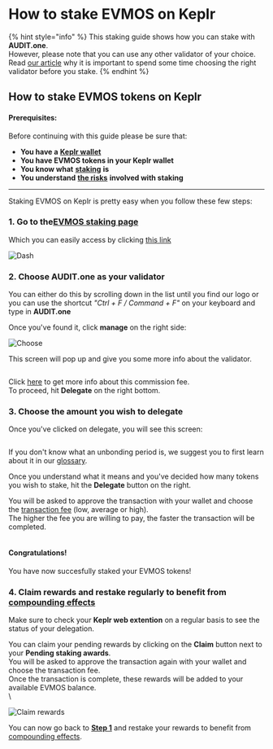# How to stake EVMOS on Keplr

{% hint style="info" %}
This staking guide shows how you can stake with **AUDIT.one**.\
However, please note that you can use any other validator of your choice.\
Read [our article](../../getting-started/importance\_of\_choosing\_the\_right\_validator.md) why it is important to spend some time choosing the right validator before you stake.
{% endhint %}

## How to stake EVMOS tokens on Keplr

#### Prerequisites:

Before continuing with this guide please be sure that:

* **You have a** [**Keplr wallet**](../../crypto-wallets/how\_to\_create\_a\_keplr\_wallet.md)
* **You have EVMOS tokens in your Keplr wallet**
* **You know what** [**staking**](../../getting-started/what\_is\_staking.md) **is**
* **You understand** [**the risks**](../../getting-started/risks\_of\_staking.md) **involved with staking**

***

Staking EVMOS on Keplr is pretty easy when you follow these few steps:

### **1. Go to the**[**EVMOS staking page**](https://wallet.keplr.app/#/evmos/stake)

Which you can easily access by clicking [this link](https://wallet.keplr.app/#/evmos/stake)

![Dash](https://user-images.githubusercontent.com/95366163/156748404-f147c5f2-e21a-48b2-a03c-5576df9afa04.png)

### **2. Choose AUDIT.one as your validator**

You can either do this by scrolling down in the list until you find our logo or you can use the shortcut _"Ctrl + F / Command + F"_ on your keyboard and type in **AUDIT.one**

Once you've found it, click **manage** on the right side:

![Choose](https://user-images.githubusercontent.com/95366163/156748462-0acda3e7-fb70-474e-90b3-2fbc42b1f52f.png)

This screen will pop up and give you some more info about the validator.

<figure><img src="https://user-images.githubusercontent.com/95366163/156748513-b2b2fc31-82fe-408d-aa7c-d482edeb3422.png" alt=""><figcaption></figcaption></figure>

Click [here](../../glossary/validator\_fee.md) to get more info about this commission fee.\
To proceed, hit **Delegate** on the right bottom.

### **3. Choose the amount you wish to delegate**

Once you've clicked on delegate, you will see this screen:

<figure><img src="https://user-images.githubusercontent.com/95366163/156748582-c8b2f1e4-b1f0-4668-9edc-4034d81a0848.png" alt=""><figcaption></figcaption></figure>

If you don't know what an unbonding period is, we suggest you to first learn about it in our [glossary](../../glossary/unbonding\_period.md).

Once you understand what it means and you've decided how many tokens you wish to stake, hit the **Delegate** button on the right.

You will be asked to approve the transaction with your wallet and choose the [transaction fee](../../glossary/transaction\_fees.md) (low, average or high).\
The higher the fee you are willing to pay, the faster the transaction will be completed.

<figure><img src="https://user-images.githubusercontent.com/95366163/156748680-33c7242f-44f8-41c7-85f4-43aecec19813.png" alt=""><figcaption></figcaption></figure>

#### **Congratulations!**

You have now succesfully staked your EVMOS tokens!

### **4. Claim rewards and restake regularly to benefit from** [**compounding effects**](../../glossary/compounding\_interest.md)

Make sure to check your **Keplr web extention** on a regular basis to see the status of your delegation.

You can claim your pending rewards by clicking on the **Claim** button next to your **Pending staking awards**.\
You will be asked to approve the transaction again with your wallet and choose the transaction fee.\
Once the transaction is complete, these rewards will be added to your available EVMOS balance.\
\


![Claim rewards](https://user-images.githubusercontent.com/95366163/157229947-b89ca2bf-87c0-44a1-b923-ecef5be00741.png)

You can now go back to [**Step 1**](how\_to\_stake\_evmos\_on\_keplr.md#step1) and restake your rewards to benefit from [compounding effects](../../glossary/compounding\_interest.md).
